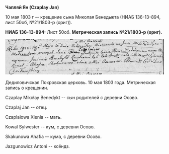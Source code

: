 **Чапляй Ян (Czaplay Jan)**

10 мая 1803 г -- крещение сына Миколая Бенедыкта (НИАБ 136-13-894, лист
50об, №21/1803-р (ориг)).

**НИАБ 136-13-894:** Лист 50об. **Метрическая запись №21/1803-р
(ориг).**

![](./media/6ff6714175bf7dd73b1ad7b1e9722f7961d6878c.png)

Дедиловичская Покровская церковь. 10 мая 1803 года. Метрическая запись о
крещении.

Czaplay Mikołay Benedykt -- сын родителей с деревни Осовo.

Czaplaj Jan -- отец.

Czaplaiowa Xienia -- мать.

Kowal Sylwester -- кум, с деревни Осовo.

Skakunowa Ahafia -- кума, с деревни Осовo.

Jazgunowicz Antoni -- ксёндз.
